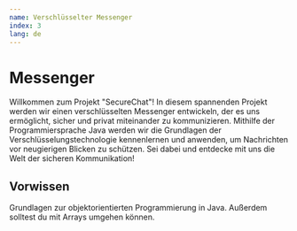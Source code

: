 ```yaml
---
name: Verschlüsselter Messenger
index: 3
lang: de
---
```


# Messenger

Willkommen zum Projekt "SecureChat"! In diesem spannenden Projekt werden wir einen verschlüsselten Messenger entwickeln, der es uns ermöglicht, sicher und privat miteinander zu kommunizieren. Mithilfe der Programmiersprache Java werden wir die Grundlagen der Verschlüsselungstechnologie kennenlernen und anwenden, um Nachrichten vor neugierigen Blicken zu schützen. Sei dabei und entdecke mit uns die Welt der sicheren Kommunikation!

## Vorwissen

Grundlagen zur objektorientierten Programmierung in Java. Außerdem solltest du mit Arrays umgehen können.